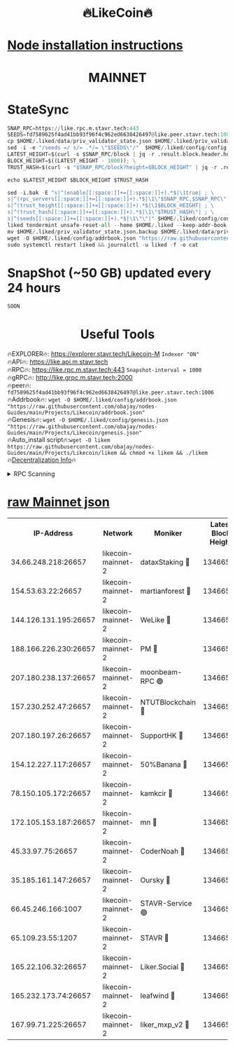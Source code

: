 <h1 align="center"> 🔥LikeCoin🔥</h1>

[Node installation instructions](https://github.com/obajay/nodes-Guides/tree/main/Projects/Likecoin)
=
<h1 align="center"> MAINNET</h1>

# StateSync
```python
SNAP_RPC=https://like.rpc.m.stavr.tech:443
SEEDS=fd7589625f4ad41bb93f96f4c962ed6638426497@like.peer.stavr.tech:1006
cp $HOME/.liked/data/priv_validator_state.json $HOME/.liked/priv_validator_state.json.backup
sed -i -e "/seeds =/ s/= .*/= \"$SEEDS\"/"  $HOME/.liked/config/config.toml
LATEST_HEIGHT=$(curl -s $SNAP_RPC/block | jq -r .result.block.header.height); \
BLOCK_HEIGHT=$((LATEST_HEIGHT - 1000)); \
TRUST_HASH=$(curl -s "$SNAP_RPC/block?height=$BLOCK_HEIGHT" | jq -r .result.block_id.hash)

echo $LATEST_HEIGHT $BLOCK_HEIGHT $TRUST_HASH

sed -i.bak -E "s|^(enable[[:space:]]+=[[:space:]]+).*$|\1true| ; \
s|^(rpc_servers[[:space:]]+=[[:space:]]+).*$|\1\"$SNAP_RPC,$SNAP_RPC\"| ; \
s|^(trust_height[[:space:]]+=[[:space:]]+).*$|\1$BLOCK_HEIGHT| ; \
s|^(trust_hash[[:space:]]+=[[:space:]]+).*$|\1\"$TRUST_HASH\"| ; \
s|^(seeds[[:space:]]+=[[:space:]]+).*$|\1\"\"|" $HOME/.liked/config/config.toml
liked tendermint unsafe-reset-all --home $HOME/.liked --keep-addr-book
mv $HOME/.liked/priv_validator_state.json.backup $HOME/.liked/data/priv_validator_state.json
wget -O $HOME/.liked/config/addrbook.json "https://raw.githubusercontent.com/obajay/nodes-Guides/main/Projects/Likecoin/addrbook.json"
sudo systemctl restart liked && journalctl -u liked -f -o cat
```
# SnapShot (~50 GB) updated every 24 hours
```python
SOON
```

 <h1 align="center"> Useful Tools</h1>

🔥EXPLORER🔥:     https://explorer.stavr.tech/Likecoin-M        `Indexer "ON"` \
🔥API🔥:          https://like.api.m.stavr.tech \
🔥RPC🔥:          https://like.rpc.m.stavr.tech:443              `Snapshot-interval = 1000` \
🔥gRPC🔥:         http://like.grpc.m.stavr.tech:2000 \
🔥peer🔥:         `fd7589625f4ad41bb93f96f4c962ed6638426497@like.peer.stavr.tech:1006` \
🔥Addrbook🔥:  `wget -O $HOME/.liked/config/addrbook.json "https://raw.githubusercontent.com/obajay/nodes-Guides/main/Projects/Likecoin/addrbook.json"` \
🔥Genesis🔥:  `wget -O $HOME/.liked/config/genesis.json "https://raw.githubusercontent.com/obajay/nodes-Guides/main/Projects/Likecoin/genesis.json"` \
🔥Auto_install script🔥:`wget -O likem https://raw.githubusercontent.com/obajay/nodes-Guides/main/Projects/Likecoin/likem && chmod +x likem && ./likem` \
🔥[Decentralization Info](https://github.com/obajay/StateSync-snapshots/tree/main/Projects/Likecoin/Decentralization)🔥


<details>
<summary>RPC Scanning</summary>

<h2 align="center"> We scan nodes in real time every 4 hours. And we provide the final result of RPC endpoints.
We cannot influence the operation of these nodes in any way. </h2>


```python
If Voting Power is higher than 0 --> then the Node is a validator of the network and may be subject to attack and be a potential threat to the chain.
```
```python
We marked such validators with a red symbol
```

</details>

[raw Mainnet json](https://rpc-check.likem.stavr.tech/likem/rpc-likem-result.json)
=


<table><tr><th>IP-Address</th><th>Network</th><th>Moniker</th><th>Latest Block Height</th><th>Earliest Block Height</th><th>Catching Up</th><th>Tx Index</th><th>Voting Power</th><th>Scan Time</th></tr><tr><td>34.66.248.218:26657</td><td>likecoin-mainnet-2</td><td>dataxStaking 🔴</td><td>13466561</td><td>1</td><td>False</td><td>on</td><td>21817538413</td><td>2024-03-10T16:48:22.577198062UTC</td></tr><tr><td>154.53.63.22:26657</td><td>likecoin-mainnet-2</td><td>martianforest 🔴</td><td>13466564</td><td>1</td><td>False</td><td>on</td><td>671125949</td><td>2024-03-10T16:48:38.983811291UTC</td></tr><tr><td>144.126.131.195:26657</td><td>likecoin-mainnet-2</td><td>WeLike 🔴</td><td>13466560</td><td>5101130</td><td>False</td><td>on</td><td>115859696495</td><td>2024-03-10T16:48:14.840562134UTC</td></tr><tr><td>188.166.226.230:26657</td><td>likecoin-mainnet-2</td><td>PM 🔴</td><td>13466564</td><td>7730955</td><td>False</td><td>on</td><td>24821000113</td><td>2024-03-10T16:48:39.903297536UTC</td></tr><tr><td>207.180.238.137:26657</td><td>likecoin-mainnet-2</td><td>moonbeam-RPC 🟢</td><td>13466559</td><td>9234583</td><td>False</td><td>on</td><td>0</td><td>2024-03-10T16:48:12.140388783UTC</td></tr><tr><td>157.230.252.47:26657</td><td>likecoin-mainnet-2</td><td>NTUTBlockchain 🔴</td><td>13466561</td><td>9318400</td><td>False</td><td>on</td><td>890573071</td><td>2024-03-10T16:48:21.901364867UTC</td></tr><tr><td>207.180.197.26:26657</td><td>likecoin-mainnet-2</td><td>SupportHK 🔴</td><td>13466559</td><td>12089921</td><td>False</td><td>on</td><td>8672114778</td><td>2024-03-10T16:48:07.077826965UTC</td></tr><tr><td>154.12.227.117:26657</td><td>likecoin-mainnet-2</td><td>50%Banana 🔴</td><td>13466559</td><td>12611811</td><td>False</td><td>on</td><td>751034009</td><td>2024-03-10T16:48:11.841679375UTC</td></tr><tr><td>78.150.105.172:26657</td><td>likecoin-mainnet-2</td><td>kamkcir 🔴</td><td>13466563</td><td>12655255</td><td>False</td><td>on</td><td>416894538</td><td>2024-03-10T16:48:32.345979489UTC</td></tr><tr><td>172.105.153.187:26657</td><td>likecoin-mainnet-2</td><td>mn 🔴</td><td>13466566</td><td>12683911</td><td>False</td><td>off</td><td>29099409335</td><td>2024-03-10T16:48:53.119753382UTC</td></tr><tr><td>45.33.97.75:26657</td><td>likecoin-mainnet-2</td><td>CoderNoah 🔴</td><td>13466564</td><td>12741110</td><td>False</td><td>on</td><td>19460951900</td><td>2024-03-10T16:48:37.109047279UTC</td></tr><tr><td>35.185.161.147:26657</td><td>likecoin-mainnet-2</td><td>Oursky 🔴</td><td>13466564</td><td>12887155</td><td>False</td><td>on</td><td>28516215452</td><td>2024-03-10T16:48:38.139757395UTC</td></tr><tr><td>66.45.246.166:1007</td><td>likecoin-mainnet-2</td><td>STAVR-Service 🟢</td><td>13466561</td><td>13292630</td><td>False</td><td>on</td><td>0</td><td>2024-03-10T16:48:29.782714774UTC</td></tr><tr><td>65.109.23.55:1207</td><td>likecoin-mainnet-2</td><td>STAVR 🔴</td><td>13466566</td><td>13292630</td><td>False</td><td>on</td><td>1684333</td><td>2024-03-10T16:48:48.415660567UTC</td></tr><tr><td>165.22.106.32:26657</td><td>likecoin-mainnet-2</td><td>Liker.Social 🔴</td><td>13466563</td><td>13405629</td><td>False</td><td>on</td><td>48525474522</td><td>2024-03-10T16:48:33.293111150UTC</td></tr><tr><td>165.232.173.74:26657</td><td>likecoin-mainnet-2</td><td>leafwind 🔴</td><td>13466564</td><td>13441800</td><td>False</td><td>off</td><td>42477162099</td><td>2024-03-10T16:48:36.456832303UTC</td></tr><tr><td>167.99.71.225:26657</td><td>likecoin-mainnet-2</td><td>liker_mxp_v2 🔴</td><td>13466568</td><td>13453981</td><td>False</td><td>off</td><td>26774845546</td><td>2024-03-10T16:49:02.239195146UTC</td></tr></table>
